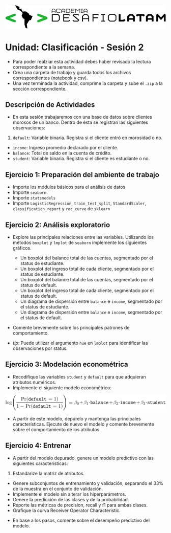 ![alttext](logo.png)

# Unidad: Clasificación - Sesión 2

* Para poder realziar esta actividad debes haber revisado la lectura correspondiente a la semana.
* Crea una carpeta de trabajo y guarda todos los archivos correspondientes (notebook y csv).
* Una vez terminada la actividad, comprime la carpeta y sube el `.zip` a la sección correspondiente.

## Descripción de Actividades

* En esta sesión trabajaremos con una base de datos sobre clientes morosos de un banco. Dentro de ésta se registran las siguientes observaciones:

1. `default`: Variable binaria. Registra si el cliente entró en morosidad o no.
- `income`: Ingreso promedio declarado por el cliente.
- `balance`: Total de saldo en la cuenta de crédito.
- `student`: Variable binaria. Registra si el cliente es estudiante o no.


## Ejercicio 1: Preparación del ambiente de trabajo

* Importe los módulos básicos para el análisis de datos
* Importe `seaborn`.
* Importe `statsmodels`
* Importe `LogisticRegression`, `train_test_split`, `StandardScaler`, `classification_report` y `roc_curve` de `sklearn`

## Ejercicio 2: Análisis exploratorio

* Explore las principales relaciones entre las variables. Utilizando los métodos `boxplot` y `lmplot` de `seaborn` implemente los siguientes gráficos.

    * Un boxplot del balance total de las cuentas, segmentado por el status de estudiante.
    * Un boxplot del ingreso total de cada cliente, segmentado por el status de estudiante.
    * Un boxplot del balance total de las cuentas, segmentado por el status de default.
    * Un boxplot del ingreso total de cada cliente, segmentado por el status de default.
    * Un diagrama de dispersión entre `balance` e `income`, segmentado por el status de estudiante.
    * Un diagrama de dispersión entre `balance` e `income`, segmentado por el status de default.

* Comente brevemente sobre los principales patrones de comportamiento.
* _tip_: Puede utilizar el argumento `hue` en `lmplot` para identificar las observaciones por status.



## Ejercicio 3: Modelación econométrica

* Recodifique las variables `student` y `default` para que adquieran atributos numéricos.
* Implemente el siguiente modelo econométrico:

![](eq1.gif)

* A partir de este modelo, depúrelo y mantenga las principales características. Ejecute de nuevo el modelo y comente brevemente sobre el comportamiento de los atributos.



## Ejercicio 4: Entrenar

* A partir del modelo depurado, genere un modelo predictivo con las siguientes características:


1. Estandarize la matriz de atributos.
- Genere subconjuntos de entrenamiento y validación, separando el 33% de la muestra en el conjunto de validación.
- Implemente el modelo sin alterar los hiperparámetros.
- Genere la predicción de las clases y de la probabilidad.
- Reporte las métricas de precision, recall y f1 para ambas clases.
- Grafique la curva Receiver Operator Characteristic.

* En base a los pasos, comente sobre el desempeño predictivo del modelo.

